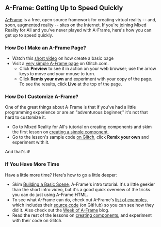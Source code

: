 ## A-Frame:  Getting Up to Speed Quickly


[A-Frame](https://aframe.io/) is a free, open source framework for creating virtual reality  -- and, soon, augmented reality -- sites on the Internet.  If you're joining Mixed Reality for All and you've never played with A-Frame, here's how you can get up to speed quickly.

###  How Do I Make an A-Frame Page?

- Watch this [short video](https://www.youtube.com/watch?v=DDePTwGOWKY) on how create a basic page
- Visit a [very simple  A-Frame page](https://glitch.com/~af-hello-world) on Glitch.com.  
  - Click **Preview** to see it in action on your web browser; use the arrow keys to move and your mouse to turn.
  - Click **Remix your own**  and  experiment with your copy of  the page.  To see the results,  click **Live** at the top of the page.

### How Do I Customize A-Frame?

One of the great things about A-Frame is that if you've had a little programming experience or are an "adventurous beginner," it's not that hard to customize it.

- Go to Mixed Reality for All's tutorial on creating components and skim the first lesson on [creating a simple component](https://mr4all.github.io/learn-a-frame/coding/components/10-basic-component.html).
- Go to the lesson's sample code [on Glitch](https://glitch.com/~af-basic-component), click **Remix your own**  and experiment with it.

And that's it!

### If You Have More Time

Have a little more time?  Here's how to go a little deeper:

- Skim [Building a Basic Scene](https://aframe.io/docs/0.7.0/guides/building-a-basic-scene.html),  A-Frame's intro tutorial.  It's a little geekier than the short intro video, but it's a good quick overview of the tricks you can do just using A-Frame HTML.
- To see what A-Frame can do, check out A-Frame's [list of examples](https://aframe.io/aframe/examples/), which includes their [source code](https://github.com/aframevr/aframe/tree/master/examples) (on GitHub) so you can see how they did it.  Also check out the [Week of A-Frame](https://aframe.io/blog/) blog.
- Read the rest of the lessons on [creating components](https://mr4all.github.io/learn-a-frame/coding/components/index.html), and experiment with their code on Glitch.
